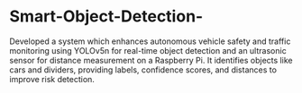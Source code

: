 # Smart-Object-Detection-
Developed a system which enhances autonomous vehicle safety and traffic monitoring using YOLOv5n for real-time object detection and an ultrasonic sensor for distance measurement on a Raspberry Pi. It identifies objects like cars and dividers, providing labels, confidence scores, and distances to improve risk detection.
